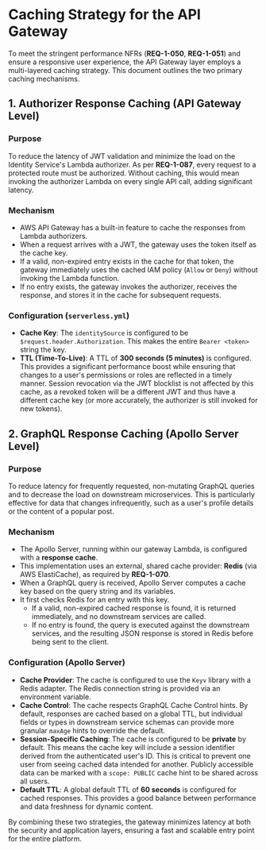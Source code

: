 # Caching Strategy for the API Gateway

To meet the stringent performance NFRs (**REQ-1-050**, **REQ-1-051**) and ensure a responsive user experience, the API Gateway layer employs a multi-layered caching strategy. This document outlines the two primary caching mechanisms.

## 1. Authorizer Response Caching (API Gateway Level)

### Purpose
To reduce the latency of JWT validation and minimize the load on the Identity Service's Lambda authorizer. As per **REQ-1-087**, every request to a protected route must be authorized. Without caching, this would mean invoking the authorizer Lambda on every single API call, adding significant latency.

### Mechanism
-   AWS API Gateway has a built-in feature to cache the responses from Lambda authorizers.
-   When a request arrives with a JWT, the gateway uses the token itself as the cache key.
-   If a valid, non-expired entry exists in the cache for that token, the gateway immediately uses the cached IAM policy (`Allow` or `Deny`) without invoking the Lambda function.
-   If no entry exists, the gateway invokes the authorizer, receives the response, and stores it in the cache for subsequent requests.

### Configuration (`serverless.yml`)
-   **Cache Key**: The `identitySource` is configured to be `$request.header.Authorization`. This makes the entire `Bearer <token>` string the key.
-   **TTL (Time-To-Live)**: A TTL of **300 seconds (5 minutes)** is configured. This provides a significant performance boost while ensuring that changes to a user's permissions or roles are reflected in a timely manner. Session revocation via the JWT blocklist is not affected by this cache, as a revoked token will be a different JWT and thus have a different cache key (or more accurately, the authorizer is still invoked for new tokens).

## 2. GraphQL Response Caching (Apollo Server Level)

### Purpose
To reduce latency for frequently requested, non-mutating GraphQL queries and to decrease the load on downstream microservices. This is particularly effective for data that changes infrequently, such as a user's profile details or the content of a popular post.

### Mechanism
-   The Apollo Server, running within our gateway Lambda, is configured with a **response cache**.
-   This implementation uses an external, shared cache provider: **Redis** (via AWS ElastiCache), as required by **REQ-1-070**.
-   When a GraphQL query is received, Apollo Server computes a cache key based on the query string and its variables.
-   It first checks Redis for an entry with this key.
    -   If a valid, non-expired cached response is found, it is returned immediately, and no downstream services are called.
    -   If no entry is found, the query is executed against the downstream services, and the resulting JSON response is stored in Redis before being sent to the client.

### Configuration (Apollo Server)
-   **Cache Provider**: The cache is configured to use the `Keyv` library with a Redis adapter. The Redis connection string is provided via an environment variable.
-   **Cache Control**: The cache respects GraphQL Cache Control hints. By default, responses are cached based on a global TTL, but individual fields or types in downstream service schemas can provide more granular `maxAge` hints to override the default.
-   **Session-Specific Caching**: The cache is configured to be **private** by default. This means the cache key will include a session identifier derived from the authenticated user's ID. This is critical to prevent one user from seeing cached data intended for another. Publicly accessible data can be marked with a `scope: PUBLIC` cache hint to be shared across all users.
-   **Default TTL**: A global default TTL of **60 seconds** is configured for cached responses. This provides a good balance between performance and data freshness for dynamic content.

By combining these two strategies, the gateway minimizes latency at both the security and application layers, ensuring a fast and scalable entry point for the entire platform.
